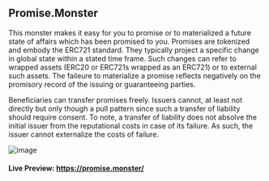 ## Promise.Monster

This monster makes it easy for you to promise or to materialized a future state of affairs which has been promised to you. Promises are tokenized and embody the ERC721 standard. They typically project a specific change in global state within a stated time frame. Such changes can refer to wrapped assets (ERC20 or ERC721s wrapped as an ERC721) or to external such assets. The faileure to materialize a promise reflects negatively on the promisory record of the issuing or guaranteeing parties. <br>

Beneficiaries can transfer promises freely. Issuers cannot, at least not directly but only though a pull pattern since such a transfer of liability should require consent. To note, a transfer of liability does not absolve the initial issuer from the reputational costs in case of its failure. As such, the issuer cannot externalize the costs of failure.

![image](https://user-images.githubusercontent.com/5999852/191381416-5c4d44f1-94a8-4d27-bae0-78db2728c685.png)

#### Live Preview: https://promise.monster/

